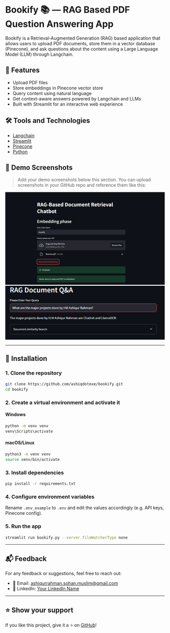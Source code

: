 # Bookify 📚 — RAG Based PDF Question Answering App

Bookify is a Retrieval-Augmented Generation (RAG) based application that allows users to upload PDF documents, store them in a vector database (Pinecone), and ask questions about the content using a Large Language Model (LLM) through Langchain.

## 🚀 Features

- Upload PDF files
- Store embeddings in Pinecone vector store
- Query content using natural language
- Get context-aware answers powered by Langchain and LLMs
- Built with Streamlit for an interactive web experience

## 🛠 Tools and Technologies

- [Langchain](https://www.langchain.com/)
- [Streamlit](https://streamlit.io/)
- [Pinecone](https://www.pinecone.io/)
- [Python](https://www.python.org/)

## 📸 Demo Screenshots

> Add your demo screenshots below this section. You can upload screenshots in your GitHub repo and reference them like this:

![Upload PDF](demo/upload.png)
![Ask Questions](demo/qa.png)

---

## 🧪 Installation

### 1. Clone the repository

```bash
git clone https://github.com/ashiqdotexe/bookify.git
cd bookify
```

### 2. Create a virtual environment and activate it

#### Windows
```bash
python -m venv venv
venv\Scripts\activate
```

#### macOS/Linux
```bash
python3 -m venv venv
source venv/bin/activate
```

### 3. Install dependencies

```bash
pip install -r requirements.txt
```

### 4. Configure environment variables

Rename `.env_example` to `.env` and edit the values accordingly (e.g. API keys, Pinecone config).

### 5. Run the app

```bash
streamlit run bookify.py --server.fileWatcherType none
```

---

## 📬 Feedback

For any feedback or suggestions, feel free to reach out:

- 📧 Email: [ashiqurrahman.sohan.muslim@gmail.com](mailto:ashiqurrahman.sohan.muslim@gmail.com)
- 💼 LinkedIn: [Your LinkedIn Name](https://www.linkedin.com/in/hmashiqurrahman/)

---

## ⭐️ Show your support

If you like this project, give it a ⭐️ on [GitHub](https://github.com/ashiqdotexe/bookify)!